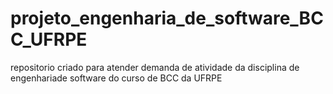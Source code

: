# projeto_engenharia_de_software_BCC_UFRPE
repositorio criado para atender demanda de atividade da disciplina de engenhariade software do curso de BCC da UFRPE
